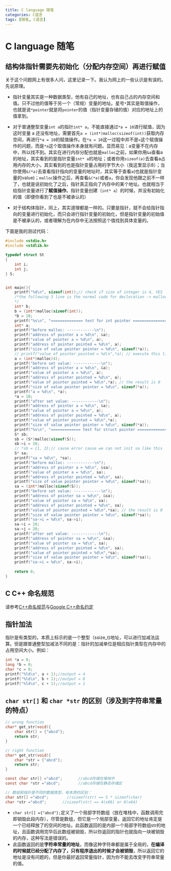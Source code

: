 ```yaml
---
title: C language 随笔
categories: C语言
tags: [随笔, C语言]
---
```

# C language 随笔

## 结构体指针需要先初始化（分配内存空间）再进行赋值

关于这个问题网上有很多人问，这里记录一下。我认为网上的一些认识是有误的。先说原理。

- 指针变量其实是一种数据类型，他有自己的地址，也有自己占的内存空间和值。只不过他的值等于另一个（常规）变量的地址。星号`*`其实是取值操作，也就是说`*pointer`就是将`pointer`的值（指针变量存储的值）对应的地址上的值拿到。

- 对于普通整型变量`int a`的指针`int* a`，不能直接通过`*a = 10`进行赋值，因为这时变量 a 还没有地址，需要首先`a = (int*)malloc(sizeof(int))`获取内存空间，再进行`*a = 10`的赋值操作。在`*a = 10`这一过程中并不是`=`这个赋值操作的问题，而是`*a`这个取值操作本身就有问题。显而易见：a变量不在内存中，所以找不到。其实在进行内存分配也就是`malloc`之前，如果你用`&a`查看a的地址，其实看到的是指针变量`int* a`的地址；或者你用`sizeof(a)`去查看a占用内存的大小，其实看到的也是指针变量占用的字节大小（我这里显示8）；当你使用`&(*a)`去查看指针指向的变量的地址时，其实等于查看`a`(也就是指针变量的value)；`malloc`操作之后，再查看`&(*a)`或者`a`，你会发现他跟之前不一样了，也就是说初始化了之后，指针真正指向了内存中的某个地址。也就相当于给指针变量进行了**赋值操作**。指针变量创建（`int* a`）的时候，并没有初始化的值（即便你看到了也是不被承认的）

- 对于结构体指针，同上，其实道理都是一样的。只要是指针，就不会给指针指向的变量进行初始化，而只会进行指针变量的初始化，但是指针变量的初始值是不被承认的，或者理解为在内存中无法按照这个值找到具体变量的。

下面是我的测试代码：

```c
#include <stdio.h>
#include <stdlib.h>

typedef struct St
{
	int i;
	int j;
} S;


int main(){
	printf("%d\n", sizeof(int));// check if size of integer is 4, YES
	/*the following 3 line is the normal code for decloration -> malloc -> set value for pointer type variable
	*/
	int* b;
	b = (int*)malloc(sizeof(int));
	*b = 10;
	printf("%s\n", "============== test for int pointer ==============="); 
	int* a;
	printf("before malloc: ------------\n");
	printf("address of pointer a = %d\n", &a);
	printf("value of pointer a = %d\n", a);
	printf("address of pointer pointed = %d\n", a);
	printf("size of value pointer pointer = %d\n", sizeof(*a));
	// printf("value of pointer pointed = %d\n",*a); // execute this line will cause error cause *a has not value
	a = (int*)malloc(4);
	printf("before set value: ------------\n");
	printf("address of pointer a = %d\n", &a);
	printf("value of pointer a = %d\n", a);
	printf("address of pointer pointed = %d\n", a);
	printf("value of pointer pointed = %d\n",*a); // the result is 0
	printf("size of value pointer pointer = %d\n", sizeof(*a));
	printf("a = %d\n", *a);
	*a = 10;
	printf("after set value: ------------\n");
	printf("address of pointer a = %d\n", &a);
	printf("value of pointer a = %d\n", a);
	printf("address of pointer pointed = %d\n", a);
	printf("value of pointer pointed = %d\n",*a);
	printf("size of value pointer pointer = %d\n", sizeof(*a));
	printf("%s\n", "============= test for struct pointer ===============");
	S* sb;
	sb = (S*)malloc(sizeof(S));
	sb->i = 10;
	// *sb = {1, 2};// cause error cause we can not init sa like this
	S* sa;
	printf("sa = %d\n", *sa);
	printf("before malloc: ------------\n");
	printf("address of pointer a = %d\n", &sa);
	printf("value of pointer a = %d\n", sa);
	printf("address of pointer pointed = %d\n", sa);
	printf("size of value pointer pointer = %d\n", sizeof(*sa));
	sa = (int*)malloc(sizeof(S));
	printf("before set value: ------------\n");
	printf("address of pointer sa = %d\n", &sa);
	printf("value of pointer sa = %d\n", sa);
	printf("address of pointer pointed = %d\n", sa);
	printf("value of pointer pointed = %d\n",*sa); // the result is 0
	printf("size of value pointer pointer = %d\n", sizeof(*sa));
	printf("sa->i = %d\n", sa->i);
	sa->i = 10;
	sa->j = 20;
	printf("after set value: ------------\n");
	printf("address of pointer sa = %d\n", &sa);
	printf("value of pointer sa = %d\n", sa);
	printf("address of pointer pointed = %d\n", sa);
	printf("value of pointer pointed = %d\n",*sa);
	printf("size of value pointer pointer = %d\n", sizeof(*sa));
	printf("sa->i = %d\n", sa->i);
	
	return 0;
}
```
## C C++ 命名规范
请参考[C++命名规范](https://www.jianshu.com/p/028a1b22ecfa)与[Google C++命名约定](http://zh-google-styleguide.readthedocs.io/en/latest/google-cpp-styleguide/naming/)

## 指针加法
指针是有类型的，本质上标示的是一个整型（ssize_t)地址，可以进行加减法运算。但是跟普通整型加减法不同的是：指针的加减单位是相应指针类型在内存中的占用空间大小。例如：
```c
int *a = 0;
long *b = 0;
char *c = 0;
printf("%ld\n", a + 1);//output = 4
printf("%ld\n", b + 1);//output = 8
printf("%ld\n", c + 1);//output = 1
```

## `char str[]` 和 `char *str` 的区别（涉及到字符串常量的特点）
```c
// wrong function 
char* get_str(void){
    char str[] = {"abcd"};
    return str;
}

// right function 
char* get_str(void){
    char *str = {"abcd"};
    return str;
}

const char str[] ="abcd";       //abcd存储在堆栈中
const char *str ="abcd";        //abcd存储在静态存储区

// 数组和指针是不同的数据类型，有本质的区别：
char str[] ="abcd";        //sizeof(str) == 5 * sizeof(char)
char *str ="abcd";       //sizeof(str) == 4(x86) or 8(x64)
```
- `char str[] ={"abcd"};`定义了一个局部字符数组（放在堆栈中，函数调用完即销毁此段内存），尽管是数组，但它是一个局部变量，返回它的地址肯定是一个已经释放了的空间的地址。此函数返回的是内部一个局部字符数组str的地址，且函数调用完毕后此数组被销毁，所以你返回的指针也就指向一块被销毁的内存，这种写法是错误的。
- 此函数返回的是**字符串常量的地址**，而像这种字符串都是属于全局的，**在编译的时候就已经分配了内存了，只有程序退出的时候才会被销毁**，所以返回它的地址是没有问题的，但是你最好返回常量指针，因为你不能去改变字符串常量的值。